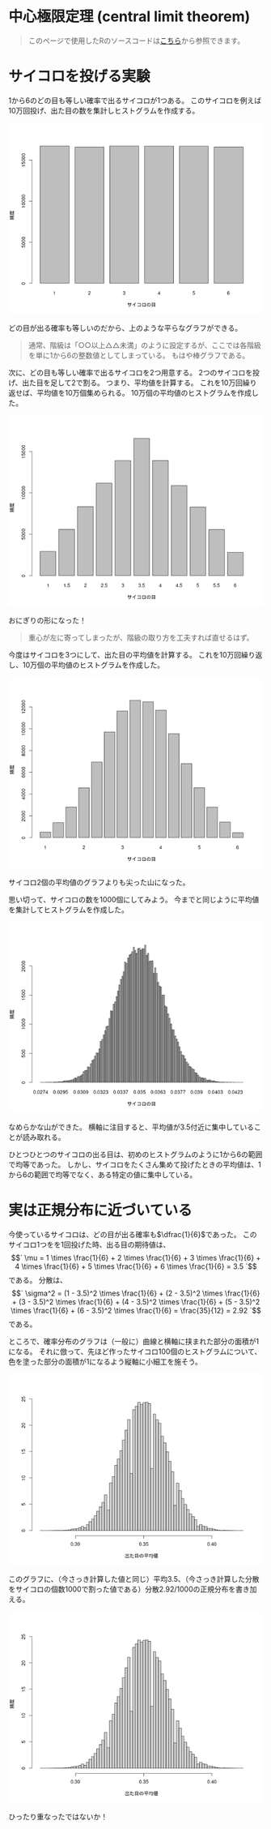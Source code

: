 # 中心極限定理 (central limit theorem)

> このページで使用したRのソースコードは[こちら](../script/clt.R)から参照できます。

# サイコロを投げる実験

1から6のどの目も等しい確率で出るサイコロが1つある。
このサイコロを例えば10万回投げ、出た目の数を集計しヒストグラムを作成する。

![1x10](../fig/1x10.png)

どの目が出る確率も等しいのだから、上のような平らなグラフができる。

> 通常、階級は「○○以上△△未満」のように設定するが、ここでは各階級を単に1から6の整数値としてしまっている。
> もはや棒グラフである。

次に、どの目も等しい確率で出るサイコロを2つ用意する。
2つのサイコロを投げ、出た目を足して2で割る。
つまり、平均値を計算する。
これを10万回繰り返せば、平均値を10万個集められる。
10万個の平均値のヒストグラムを作成した。

![2x10](../fig/2x10.png)

おにぎりの形になった！

> 重心が左に寄ってしまったが、階級の取り方を工夫すれば直せるはず。

今度はサイコロを3つにして、出た目の平均値を計算する。
これを10万回繰り返し、10万個の平均値のヒストグラムを作成した。

![2x10](../fig/3x10.png)

サイコロ2個の平均値のグラフよりも尖った山になった。

思い切って、サイコロの数を1000個にしてみよう。
今までと同じように平均値を集計してヒストグラムを作成した。

![1000x10](../fig/1000x10.png)

なめらかな山ができた。
横軸に注目すると、平均値が3.5付近に集中していることが読み取れる。

ひとつひとつのサイコロの出る目は、初めのヒストグラムのように1から6の範囲で均等であった。
しかし、サイコロをたくさん集めて投げたときの平均値は、1から6の範囲で均等でなく、ある特定の値に集中している。

# 実は正規分布に近づいている

今使っているサイコロは、どの目が出る確率も$`\dfrac{1}{6}`$であった。
このサイコロ1つをを1回投げた時、出る目の期待値は、
$$`
\mu = 1 \times \frac{1}{6} + 2 \times \frac{1}{6} + 3 \times \frac{1}{6} + 4 \times \frac{1}{6} + 5 \times \frac{1}{6} + 6 \times \frac{1}{6} = 3.5
`$$
である。
分散は、
$$`
\sigma^2 = (1 - 3.5)^2 \times \frac{1}{6} + (2 - 3.5)^2 \times \frac{1}{6} + (3 - 3.5)^2 \times \frac{1}{6} + (4 - 3.5)^2 \times \frac{1}{6} + (5 - 3.5)^2 \times \frac{1}{6} + (6 - 3.5)^2 \times \frac{1}{6} = \frac{35}{12} = 2.92
`$$
である。

ところで、確率分布のグラフは（一般に）曲線と横軸に挟まれた部分の面積が1になる。
それに倣って、先ほど作ったサイコロ100個のヒストグラムについて、色を塗った部分の面積が1になるよう縦軸に小細工を施そう。

![1000x10-2](../fig/1000x10-2.png)

このグラフに、（今さっき計算した値と同じ）平均3.5、（今さっき計算した分散をサイコロの個数1000で割った値である）分散$`2.92/1000`$の正規分布を書き加える。

![1000x10-3](../fig/1000x10-3.png)

ひったり重なったではないか！
